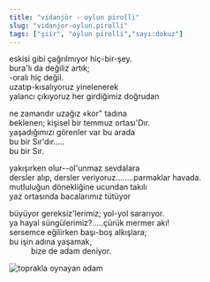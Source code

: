 ```yaml
---
title: "vidanjör - oylun pirolli"
slug: "vidanjor-oylun.pirolli"
tags: ["şiir", "oylun pirolli","sayı:dokuz"]
---
```

eskisi gibi çağrılmıyor hiç-bir-şey.  
bura'lı da değiliz artık;\
-oralı hiç değil.\
uzatıp-kısalıyoruz yinelenerek\
yalancı çıkıyoruz her girdiğimiz doğrudan

ne zamandır uzağız «kor" tadına\
beklenen; kişisel bir temmuz ortası'Dır.\
yaşadığımızı görenler var bu arada\
bu bir Sır'dır.....\
bu bir Sır.

yakışırken olur--ol'unmaz sevdalara\
dersler alıp, dersler veriyoruz........parmaklar havada.\
mutluluğun dönekliğine ucundan takılı\
yaz ortasında bacalarımız tütüyor

büyüyor gereksiz'lerimiz; yol-yol sararıyor.\
ya hayal süngülerimiz?.....çürük mermer akı!\
sersemce eğilirken başı-boş alkışlara;\
bu işin adına yaşamak,\
          bize de adam deniyor.

![toprakla oynayan adam](/img/99.06.jpg)